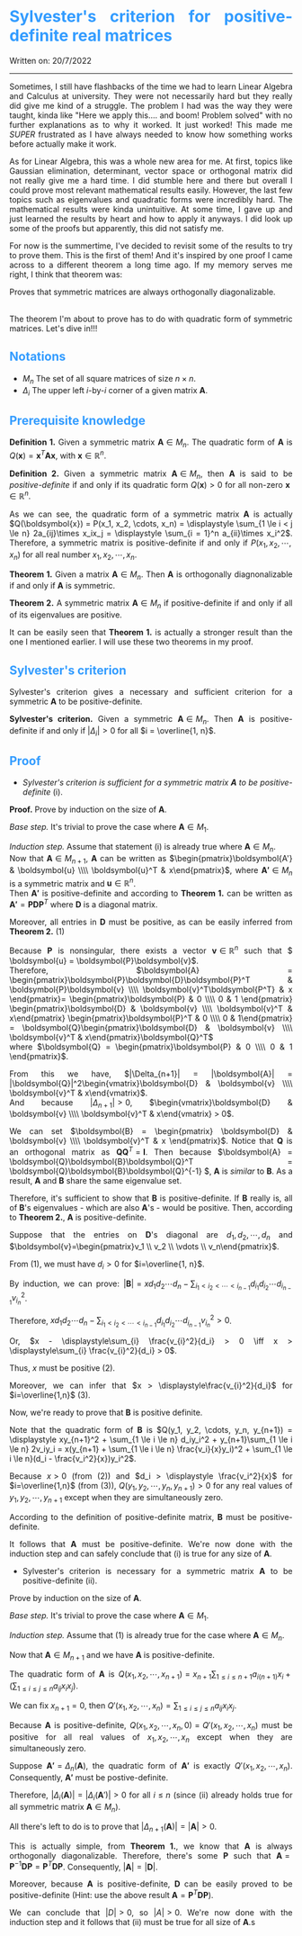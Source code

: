 <div style="text-align: justify">

# <span style="color:#339CFF"> Sylvester's criterion for positive-definite real matrices </span>
Written on: 20/7/2022
<hr>

Sometimes, I still have flashbacks of the time we had to learn Linear Algebra and Calculus at university. They were not necessarily hard but they really did give me kind of a struggle. The problem I had was the way they were taught, kinda like "Here we apply this.... and boom! Problem solved" with no further explanations as to why it worked. It just worked! This made me *SUPER* frustrated as I have always needed to know how something works before actually make it work.

As for Linear Algebra, this was a whole new area for me. At first, topics like Gaussian elimination, determinant, vector space or orthogonal matrix did not really give me a hard time. I did stumble here and there but overall I could prove most relevant mathematical results easily. However, the last few topics such as eigenvalues and quadratic forms were incredibly hard. The mathematical results were kinda unintuitive. At some time, I gave up and just learned the results by heart and how to apply it anyways. I did look up some of the proofs but apparently, this did not satisfy me.

For now is the summertime, I've decided to revisit some of the results to try to prove them. This is the first of them! And it's inspired by one proof I came across to a different theorem a long time ago. If my memory serves me right, I think that theorem was:

<div class="card card-body"> Proves that symmetric matrices are always orthogonally diagonalizable. </div>

<br>

The theorem I'm about to prove has to do with quadratic form of symmetric matrices. Let's dive in!!!


## <span style="color:#339CFF"> Notations </span>

* $M_n$ The set of all square matrices of size $n \times n$.
* $\Delta_i$ The upper left $i$-by-$i$ corner of a given matrix $\boldsymbol{A}$.
## <span style="color:#339CFF"> Prerequisite knowledge </span>


**Definition 1.** Given a symmetric matrix $\boldsymbol{A} \in M_n$. The quadratic form of $\boldsymbol{A}$ is $Q(\boldsymbol{x}) = \boldsymbol{x}^T\boldsymbol{A}\boldsymbol{x}$, with $\boldsymbol{x} \in \mathbb{R}^n$.

**Definition 2.** Given a symmetric matrix $\boldsymbol{A} \in M_n$, then $\boldsymbol{A}$ is said to be *positive-definite* if and only if its quadratic form $Q(\boldsymbol{x}) > 0$ for all non-zero $\boldsymbol{x} \in \mathbb{R}^n$.

As we can see, the quadratic form of a symmetric matrix $\boldsymbol{A}$ is actually $Q(\boldsymbol{x}) = P(x_1, x_2, \cdots, x_n) = \displaystyle \sum_{1 \le i < j \le n} 2a_{ij}\times x_ix_j = \displaystyle \sum_{i = 1}^n a_{ii}\times x_i^2$. Therefore, a symmetric matrix is positive-definite if and only if $P(x_1, x_2, \cdots, x_n)$ for all real number $x_1, x_2, \cdots, x_n$.

**Theorem 1.** Given a matrix $\boldsymbol{A} \in M_n$. Then $\boldsymbol{A}$ is orthogonally diagnonalizable if and only if $\boldsymbol{A}$ is symmetric.

**Theorem 2.** A symmetric matrix $\boldsymbol{A} \in M_n$ if positive-definite if and only if all of its eigenvalues are positive.

It can be easily seen that **Theorem 1.** is actually a stronger result than the one I mentioned earlier. I will use these two theorems in my proof.
## <span style="color:#339CFF"> Sylvester's criterion</span>

Sylvester's criterion gives a necessary and sufficient criterion for a symmetric $\boldsymbol{A}$ to be positive-definite.

**Sylvester's criterion.** Given a symmetric $\boldsymbol{A} \in M_n$. Then $\boldsymbol{A}$ is positive-definite if and only if $|\Delta_i| > 0$ for all $i = \overline{1, n}$.

## <span style="color:#339CFF"> Proof</span>

* *Sylvester's criterion is sufficient for a symmetric matrix $\boldsymbol{A}$ to be positive-definite* (i).

**Proof.** Prove by induction on the size of $\boldsymbol{A}$.

*Base step.* It's trivial to prove the case where $\boldsymbol{A} \in M_1$.

*Induction step.* Assume that statement (i) is already true where $\boldsymbol{A} \in M_n$.  
Now that $\boldsymbol{A} \in M_{n+1}$, $\boldsymbol{A}$ can be written as $\begin{pmatrix}\boldsymbol{A'} & \boldsymbol{u} \\\\ \boldsymbol{u}^T & x\end{pmatrix}$, where $\boldsymbol{A'} \in M_n$ is a symmetric matrix and $\boldsymbol{u} \in \mathbb{R}^n$.  
Then $\boldsymbol{A'}$ is positive-definite and according to **Theorem 1.** can be written as $\boldsymbol{A'} = \boldsymbol{P}\boldsymbol{D}\boldsymbol{P}^{T}$ where  $\boldsymbol{D}$ is a diagonal matrix. 

Moreover, all entries in $\boldsymbol{D}$ must be positive, as can be easily inferred from **Theorem 2.** (1)  

Because $\boldsymbol{P}$ is nonsingular, there exists a vector $\boldsymbol{v} \in \mathbb{R}^n$ such that $ \boldsymbol{u} = \boldsymbol{P}\boldsymbol{v}$.  
Therefore, $\boldsymbol{A} = \begin{pmatrix}\boldsymbol{P}\boldsymbol{D}\boldsymbol{P}^T & \boldsymbol{P}\boldsymbol{v} \\\\ \boldsymbol{v}^T\boldsymbol{P^T} & x \end{pmatrix}= \begin{pmatrix}\boldsymbol{P} & 0 \\\\ 0 & 1 \end{pmatrix} \begin{pmatrix}\boldsymbol{D} & \boldsymbol{v} \\\\ \boldsymbol{v}^T & x\end{pmatrix} \begin{pmatrix}\boldsymbol{P}^T & 0 \\\\ 0 & 1\end{pmatrix} = \boldsymbol{Q}\begin{pmatrix}\boldsymbol{D} & \boldsymbol{v} \\\\ \boldsymbol{v}^T & x\end{pmatrix}\boldsymbol{Q}^T$  
where $\boldsymbol{Q} = \begin{pmatrix}\boldsymbol{P} & 0 \\\\ 0 & 1 \end{pmatrix}$.

From this we have, $|\Delta_{n+1}| = |\boldsymbol{A}| = |\boldsymbol{Q}|^2\begin{vmatrix}\boldsymbol{D} & \boldsymbol{v} \\\\ \boldsymbol{v}^T & x\end{vmatrix}$.  
And because $|\Delta_{n+1}|> 0$, $\begin{vmatrix}\boldsymbol{D} & \boldsymbol{v} \\\\ \boldsymbol{v}^T & x\end{vmatrix} > 0$.

We can set $\boldsymbol{B} = \begin{pmatrix} \boldsymbol{D} & \boldsymbol{v} \\\\ \boldsymbol{v}^T & x \end{pmatrix}$. Notice that $\boldsymbol{Q}$ is an orthogonal matrix as $\boldsymbol{Q}\boldsymbol{Q}^T = \boldsymbol{I}$. Then because $\boldsymbol{A} = \boldsymbol{Q}\boldsymbol{B}\boldsymbol{Q}^T = \boldsymbol{Q}\boldsymbol{B}\boldsymbol{Q}^{-1} $, $\boldsymbol{A}$ is *similar* to $\boldsymbol{B}$. As a result, $\boldsymbol{A}$ and $\boldsymbol{B}$ share the same eigenvalue set.

Therefore, it's sufficient to show that $\boldsymbol{B}$ is positive-definite. If $\boldsymbol{B}$ really is, all of $\boldsymbol{B}$'s eigenvalues - which are also $\boldsymbol{A}$'s - would be positive. Then, according to **Theorem 2.**, $\boldsymbol{A}$ is positive-definite.

Suppose that the entries on $\boldsymbol{D}$'s diagonal are $d_1, d_2, \cdots, d_n$ and $\boldsymbol{v}=\begin{pmatrix}v_1 \\ v_2 \\ \vdots \\ v_n\end{pmatrix}$.

From (1), we must have $d_i > 0$ for $i=\overline{1, n}$.

By induction, we can prove: $|\boldsymbol{B}| = xd_1d_2\cdots d_n - \displaystyle\sum_{i_1 < i_2 < \cdots < i_{n-1}} d_{i_1}d_{i_2}\cdots d_{i_{n-1}}v_{i_n}^2$.

Therefore, $xd_1d_2\cdots d_n - \displaystyle\sum_{i_1 < i_2 < \cdots < i_{n-1}} d_{i_1}d_{i_2}\cdots d_{i_{n-1}}v_{i_n}^2 > 0$.

Or, $x - \displaystyle\sum_{i} \frac{v_{i}^2}{d_i} > 0 \iff x > \displaystyle\sum_{i} \frac{v_{i}^2}{d_i} > 0$.

Thus, $x$ must be positive (2).

Moreover, we can infer that $x > \displaystyle\frac{v_{i}^2}{d_i}$ for $i=\overline{1,n}$ (3).

Now, we're ready to prove that $\boldsymbol{B}$ is positive definite.

Note that the quadratic form of $\boldsymbol{B}$ is $Q(y_1, y_2, \cdots, y_n, y_{n+1}) = \displaystyle xy_{n+1}^2 + \sum_{1 \le i \le n} d_iy_i^2 + y_{n+1}\sum_{1 \le i \le n} 2v_iy_i = x(y_{n+1} + \sum_{1 \le i \le n} \frac{v_i}{x}y_i)^2 + \sum_{1 \le i \le n}(d_i - \frac{v_i^2}{x})y_i^2$.

Because $x > 0$ (from (2)) and $d_i > \displaystyle \frac{v_i^2}{x}$ for $i=\overline{1,n}$ (from (3)), $Q(y_1, y_2, \cdots, y_n, y_{n+1}) > 0$ for any real values of $y_1, y_2, \cdots, y_{n+1}$ except when they are simultaneously zero.

According to the definition of positive-definite matrix, $\boldsymbol{B}$ must be positive-definite.

It follows that $\boldsymbol{A}$ must be positive-definite. We're now done with the induction step and can safely conclude that (i) is true for any size of $\boldsymbol{A}$.

* Sylvester's criterion is necessary for a symmetric matrix $\boldsymbol{A}$ to be positive-definite (ii).

Prove by induction on the size of $\boldsymbol{A}$.

*Base step.* It's trivial to prove the case where $\boldsymbol{A} \in M_1$.

*Induction step.* Assume that (1) is already true for the case where $\boldsymbol{A} \in M_n$.

Now that $\boldsymbol{A} \in M_{n+1}$ and we have $\boldsymbol{A}$ is positive-definite.

The quadratic form of $\boldsymbol{A}$ is $Q(x_1, x_2, \cdots, x_{n+1}) = \displaystyle x_{n+1}\sum_{1 \le i \le n + 1} a_{i(n+1)}x_i +(\sum_{1 \le i \le j \le n}a_{ij}x_ix_j)$.

We can fix $x_{n+1} = 0$, then $Q'(x_1, x_2, \cdots, x_n) = \sum_{1 \le i \le j \le n}a_{ij}x_ix_j$.

Because $\boldsymbol{A}$ is positive-definite, $Q(x_1, x_2, \cdots, x_n, 0) = Q'(x_1, x_2, \cdots, x_n)$ must be positive for all real values of $x_1, x_2, \cdots, x_n$ except when they are simultaneously zero.

Suppose $\boldsymbol{A'} = \Delta_n(\boldsymbol{A})$, the quadratic form of $\boldsymbol{A'}$ is exactly $Q'(x_1, x_2, \cdots, x_n)$. Consequently, $\boldsymbol{A'}$ must be postive-definite.

Therefore, $|\Delta_i(\boldsymbol{A})| = |\Delta_i(\boldsymbol{A}')| > 0$ for all $i \le n$ (since (ii) already holds true for all symmetric matrix $\boldsymbol{A} \in M_n$).

All there's left to do is to prove that $|\Delta_{n+1}(\boldsymbol{A})| = |\boldsymbol{A}| > 0$.

This is actually simple, from **Theorem 1.**, we know that $\boldsymbol{A}$ is always orthogonally diagonalizable. Therefore, there's some $\boldsymbol{P}$ such that $\boldsymbol{A} = \boldsymbol{P}^{-1}\boldsymbol{D}\boldsymbol{P} = \boldsymbol{P}^{T}\boldsymbol{D}\boldsymbol{P}$. Consequently, $|\boldsymbol{A}| = |\boldsymbol{D}|$.

Moreover, because $\boldsymbol{A}$ is positive-definite, $\boldsymbol{D}$ can be easily proved to be positive-definite (Hint: use the above result $\boldsymbol{A}= \boldsymbol{P}^{T}\boldsymbol{D}\boldsymbol{P}$).

We can conclude that $|D| > 0$, so $|A| > 0$. We're now done with the induction step and it follows that (ii) must be true for all size of $\boldsymbol{A}$.s
</div>
